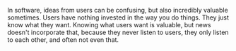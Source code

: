 In software, ideas from users can be confusing, but also incredibly valuable sometimes. Users have nothing invested in the way you do things. They just know what they want. Knowing what users want is valuable, but news doesn't incorporate that, because they never listen to users, they only listen to each other, and often not even that.
